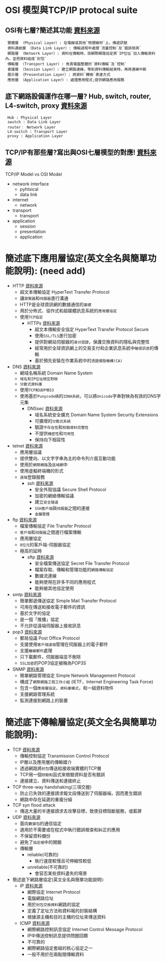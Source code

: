 # OSI 模型與TCP/IP protocal suite 
  ## OSI有七層?簡述其功能 [資料來源](https://www.ithome.com.tw/tech/47085)
 ``` 
  實體層 （Physical Layer）: 在電線或其他`物理線材`上，傳遞訊號
  資料連結層 （Data Link Layer）: 傳輸過程中處理`流量控制`及`錯誤偵測`
  網路層 （Network Layer）: 資料在傳輸時，該網際網路協定將`IP位址`加入傳輸資料內，並把資料組成`封包`
  傳輸層 （Transport Layer）: 負責電腦整體的`資料傳輸`及`控制`
  會議層 （Session Layer）: 建立網路連線，等到資料傳輸結束時，再將連線中斷
  展示層 （Presentation Layer）: 將資料`轉換`表達方式
  應用層 （Application Layer）: 處理應用程式;提供網路應用服務
  ```
  ## 底下網路設備運作在哪一層? Hub, switch, router, L4-switch, proxy [資料來源](https://home.gamer.com.tw/creationDetail.php?sn=4247878)
 ```
  Hub : Physical Layer
  swutch : Data Link Layer
  router： Network Layer
  L4-switch : Transport Layer
  proxy : Application Layer
  ```
  ## TCP/IP有那些層?寫出與OSI七層模型的對應! [資料來源](https://home.gamer.com.tw/creationDetail.php?sn=4247878)
 
  TCP/IP Model  vs  OSI Model
  - network interface
    - pyhtsical
    - data link  
  - internet
    - network 
  - transport
    - transport
  - application
    - session
    - presentation
    - application
 
# 簡述底下應用層協定(英文全名與簡單功能說明):  (need  add)
- HTTP [資料來源](https://zh.wikipedia.org/zh-tw/%E8%B6%85%E6%96%87%E6%9C%AC%E4%BC%A0%E8%BE%93%E5%8D%8F%E8%AE%AE)
  - 超文本傳輸協定 HyperText Transfer Protocol
  - 讓`瀏覽器`和`伺服器`進行溝通
  - HTTP是全球資訊網的數據通信的`基礎`
  - 用於分佈式、協作式和超媒體訊息系統的`應用層協定`
  - 使用`TCP協定`
    - HTTPs [資料來源](https://zh.wikipedia.org/zh-tw/%E8%B6%85%E6%96%87%E6%9C%AC%E4%BC%A0%E8%BE%93%E5%AE%89%E5%85%A8%E5%8D%8F%E8%AE%AE)
      - 超文本傳輸安全協定 HyperText Transfer Protocol Secure
      - 使用`SSL/TLS`進行加密
      - 提供對網站伺服器的`身分認證`，保護交換資料的隱私與完整性
      - 經常用於全球資訊網上的交易支付和企業訊息系統中`敏感訊息`的傳輸
      - 基於預先安裝在作業系統中的`憑證頒發機構(CA)`
- DNS [資料來源](https://zh.wikipedia.org/zh-tw/%E5%9F%9F%E5%90%8D%E7%B3%BB%E7%BB%9F)
  -  網域名稱系統 Domain Name System
  -  `域名和IP位址相互對映`
  -  `分散式資料庫`
  -  使用`TCP和UDP埠53`
  -  使用基於`Punycode碼`的`IDNA系統`，可以將`Unicode`字串對映為有效的DNS字元集
     - DNSsec [資料來源](https://zh.wikipedia.org/zh-tw/%E5%9F%9F%E5%90%8D%E7%B3%BB%E7%BB%9F%E5%AE%89%E5%85%A8%E6%89%A9%E5%B1%95)
       - 域名系統安全擴充 Domain Name System Security Extensions
       - 可擴增的`分散式系統`
       - 驗證`不存在性`和`校驗資料完整性`
       - 不提供`機密性`和`可用性`
       - 保持向下相容性
- telnet [資料來源](https://zh.m.wikipedia.org/zh-hant/Telnet)
    - 應用層協議
    - 提供雙向、以文字字串為主的命令列介面互動功能
    - 使用於`網際網路`及`區域網`中
    - 使用虛擬終端機的形式
    - `遠端`登錄服務
      - ssh [資料來源](https://zh.wikipedia.org/zh-tw/Secure_Shell)
        - 安全外殼協議 Secure Shell Protocol
        - 加密的網絡傳輸協議
        - 建立`安全隧道`
        - `SSH客戶端`與`伺服器`之間的連接
        - `金鑰管理`
- ftp [資料來源](https://zh.wikipedia.org/zh-tw/%E6%96%87%E4%BB%B6%E4%BC%A0%E8%BE%93%E5%8D%8F%E8%AE%AE)
  - 檔案傳輸協定 File Transfer Protocol
  - `客戶端`和`伺服器`之間進行檔案傳輸
  - 應用層協定
  - `8位元`的客戶端-伺服器協定
  - 極高的延時
    - sftp [資料來源](https://zh.wikipedia.org/wiki/SSH%E6%96%87%E4%BB%B6%E4%BC%A0%E8%BE%93%E5%8D%8F%E8%AE%AE)
      - 安全檔案傳送協定 Secret File Transfer Protocol
      - 檔案存取、傳輸和管理功能的`網路傳輸協定`
      - 數據流連線
      - 能夠使用在許多不同的應用程式
      - 能夠被其他協定使用
- smtp [資料來源](https://zh.wikipedia.org/zh-tw/%E7%AE%80%E5%8D%95%E9%82%AE%E4%BB%B6%E4%BC%A0%E8%BE%93%E5%8D%8F%E8%AE%AE)
  - 簡單郵遞傳送協定 Simple Mail Transfer Protocol
  - 可用在傳送和接收電子郵件的資訊
  - 基於文字的協定
  - 是一個「推播」協定
  - 不允許從遠端伺服器上接收訊息
- pop3 [資料來源](https://zh.wikipedia.org/zh-tw/%E9%83%B5%E5%B1%80%E5%8D%94%E5%AE%9A)
  - 郵局協議 Post Office Protocol 
  - 支援使用`客戶端遠端`管理在伺服器上的電子郵件
  - 支援`離線郵件`處理
  - 只下載郵件，伺服器端並不刪除
  - `SSL加密`的POP3協定被稱為POP3S
- SNMP [資料來源](https://zh.wikipedia.org/wiki/%E7%AE%80%E5%8D%95%E7%BD%91%E7%BB%9C%E7%AE%A1%E7%90%86%E5%8D%8F%E8%AE%AE)
  - 簡單網路管理協定 Simple Network Management Protocol
  - 構成了`網際網路工程工作小組` (IETF，Internet Engineering Task Force)
  - 包含一個`應用層協定`、`資料庫模式`，和一組資料物件
  - 支援網路管理系統
  - 監測連接到網路上的裝置
# 簡述底下傳輸層協定(英文全名與簡單功能說明):
  - TCP [資料來源](https://zh.wikipedia.org/zh-tw/%E4%BC%A0%E8%BE%93%E6%8E%A7%E5%88%B6%E5%8D%8F%E8%AE%AE)
    - 傳輸控制協定 Transmission Control Protocol
    - IP層以及應用層的傳輸媒介
    - 透過網路將`封包`傳送給接收端實體的TCP層
    - TCP用一個`校驗和`函式來檢驗資料是否有錯誤
    - 連接建立、資料傳送和連接終止
   - TCP three-way handshaking(三項交握)
     - 防止已失效的連接請求報文段傳送到了伺服器端，因而產生錯誤
     - 網路中存在延遲的重複分組
   - TCP syn flood attack
     - 傳送大量的半連接請求去攻擊目標，致使目標阻斷服務，或藍屏 
  - UDP [資料來源](https://zh.wikipedia.org/zh-tw/%E7%94%A8%E6%88%B7%E6%95%B0%E6%8D%AE%E6%8A%A5%E5%8D%8F%E8%AE%AE)
    - 面向`數據包`的通信協定
    - 適用於不需要或在程式中執行錯誤檢查和糾正的應用
    - 不保留資料備份
    - 避免了`協定棧`中的開銷
    - 傳輸層
      - reliable(可靠的)
        - 執行速度較慢且可伸縮性較低
      - unreliable(不可靠的)
        - 會容忍某些資料遺失的場景
  - 簡述底下網路層協定(英文全名與簡單功能說明):
    - IP [資料來源](https://zh.wikipedia.org/zh-tw/%E7%BD%91%E9%99%85%E5%8D%8F%E8%AE%AE)
      - 網際協定 Internet Protocol
      - 電腦網路位址
      - 用於`封包交換資料`網路的協定
      - 定義了定址方法和資料報的封裝結構
      - 根據源主機和目的主機的位址來傳送資料
    - ICMP [資料來源](https://zh.wikipedia.org/zh-tw/%E4%BA%92%E8%81%94%E7%BD%91%E6%8E%A7%E5%88%B6%E6%B6%88%E6%81%AF%E5%8D%8F%E8%AE%AE)
      - 網際網路控制訊息協定 Internet Control Message Protocol
      - IP中傳送控制訊息提供問題回饋
      - 不可靠的
      - 網際網路協定套組的核心協定之一
      - 一般不用於在兩點間傳輸資料
 
